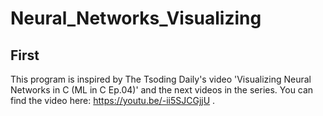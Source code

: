 # Neural_Networks_Visualizing
## First
This program is inspired by The Tsoding Daily's video 'Visualizing Neural Networks in C (ML in C Ep.04)' and the next videos in the series.
You can find the video here:
https://youtu.be/-ii5SJCGjjU .
